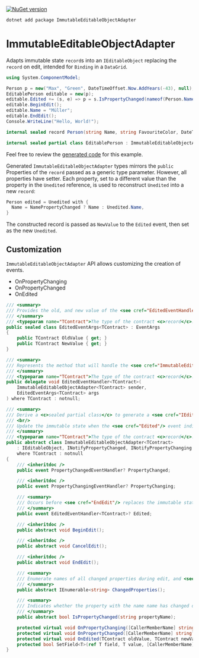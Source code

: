 [![NuGet version](https://badge.fury.io/nu/ImmutableEditableObjectAdapter.svg)](https://www.nuget.org/packages/ImmutableEditableObjectAdapter)

```bash
dotnet add package ImmutableEditableObjectAdapter
```

# ImmutableEditableObjectAdapter

Adapts immutable state `record`s into an `IEditableObject` replacing the `record` on edit, intended for `Binding` in a `DataGrid`. 

```csharp
using System.ComponentModel;

Person p = new("Max", "Green", DateTimeOffset.Now.AddYears(-43), null);
EditablePerson editable = new(p);
editable.Edited += (s, e) => p = s.IsPropertyChanged(nameof(Person.Name)) ? e.NewValue : p;
editable.BeginEdit();
editable.Name = "Müller";
editable.EndEdit();
Console.WriteLine("Hello, World!");

internal sealed record Person(string Name, string FavouriteColor, DateTimeOffset BirthDay, DateTimeOffset? DeceasedAt);

internal sealed partial class EditablePerson : ImmutableEditableObjectAdapter<Person>;
```

Feel free to review the [generated code](https://github.com/ProphetLamb/ImmutableEditableObjectAdapter/blob/main/sample/ImmutableEditableObjectAdapter.Samples/GeneratedFiles/ImmutableEditableObjectAdapter/ImmutableEditableObjectAdapter.ImmutableEditableObjectAdapterGenerator/EditablePerson.g.cs#L7) for this example.

Generated `ImmutableEditableObjectAdapter` types mirrors the `public` Properties of the `record` passed as a generic type parameter. However, all properties have setter.
Each property, set to a different value than the property in the `Unedited` reference, is used to reconstruct `Unedited` into a new `record`:

```csharp
Person edited = Unedited with {
  Name = NamePropertyChanged ? Name : Unedited.Name,
}
```

The constructed record is passed as `NewValue` to the `Edited` event, then set as the new `Unedited`.

## Customization

`ImmutableEditableObjectAdapter` API allows customizing the creation of events.

- OnPropertyChanging
- OnPropertyChanged
- OnEdited

```csharp
/// <summary>
/// Provides the old, and new value of the <see cref="EditedEventHandler{TContract}"/>.
/// </summary>
/// <typeparam name="TContract">The type of the contract <c>record</c>.</typeparam>
public sealed class EditedEventArgs<TContract> : EventArgs
{
    public TContract OldValue { get; }
    public TContract NewValue { get; }
}

/// <summary>
/// Represents the method that will handle the <see cref="ImmutableEditableObjectAdapter{TContract}.Edited"/> event of an <see cref="ImmutableEditableObjectAdapter{TContract}"/> instance.
/// </summary>
/// <typeparam name="TContract">The type of the contract <c>record</c>.</typeparam>
public delegate void EditedEventHandler<TContract>(
    ImmutableEditableObjectAdapter<TContract> sender,
    EditedEventArgs<TContract> args
) where TContract : notnull;

/// <summary>
/// Derive a <c>sealed partial class</c> to generate a <see cref="IEditableObject"/> from a immutable state <c>record</c> type.
/// <br/>
/// Update the immutable state when the <see cref="Edited"/> event indicates the state is replaced.
/// </summary>
/// <typeparam name="TContract">The type of the contract <c>record</c>.</typeparam>
public abstract class ImmutableEditableObjectAdapter<TContract>
    : IEditableObject, INotifyPropertyChanged, INotifyPropertyChanging
    where TContract : notnull
{
    /// <inheritdoc />
    public event PropertyChangedEventHandler? PropertyChanged;

    /// <inheritdoc />
    public event PropertyChangingEventHandler? PropertyChanging;

    /// <summary>
    /// Occurs before <see cref="EndEdit"/> replaces the immutable state <c>record</c>.
    /// </summary>
    public event EditedEventHandler<TContract>? Edited;

    /// <inheritdoc />
    public abstract void BeginEdit();

    /// <inheritdoc />
    public abstract void CancelEdit();

    /// <inheritdoc />
    public abstract void EndEdit();

    /// <summary>
    /// Enumerate names of all changed properties during edit, and <see cref="Edited"/>.
    /// </summary>
    public abstract IEnumerable<string> ChangedProperties();

    /// <summary>
    /// Indicates whether the property with the name name has changed during edit, and <see cref="Edited"/>.
    /// </summary>
    public abstract bool IsPropertyChanged(string propertyName);

    protected virtual void OnPropertyChanging([CallerMemberName] string? propertyName = null);
    protected virtual void OnPropertyChanged([CallerMemberName] string? propertyName = null);
    protected virtual void OnEdited(TContract oldValue, TContract newValue);
    protected bool SetField<T>(ref T field, T value, [CallerMemberName] string? propertyName = null);
}
```
